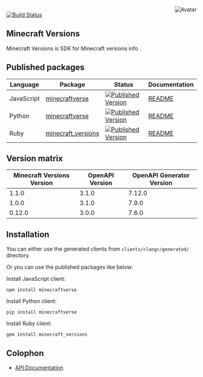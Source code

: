 <img align="right" src="https://raw.github.com/oapicf/minecraft-versions/main/avatar.jpg" alt="Avatar"/>

[![Build Status](https://github.com/oapicf/minecraft-versions/actions/workflows/ci-workflow.yaml/badge.svg)](https://github.com/oapicf/minecraft-versions/actions/workflows/ci-workflow.yaml)
<br/>

Minecraft Versions
------------------

Minecraft Versions is SDK for Minecraft versions info .

Published packages
------------------

| Language | Package | Status | Documentation |
|----------|---------|--------|---------------|
| JavaScript | [minecraftverse]((http://www.npmjs.com/package/minecraftverse)) | [![Published Version](https://img.shields.io/npm/v/minecraftverse.svg)](http://www.npmjs.com/package/minecraftverse) | [README](https://github.com/oapicf/minecraft-versions/blob/main/clients/javascript/generated/README.md) |
| Python | [minecraftverse]((https://pypi.python.org/pypi/minecraftverse)) | [![Published Version](https://img.shields.io/pypi/v/minecraftverse.svg)](https://pypi.python.org/pypi/minecraftverse) | [README](https://github.com/oapicf/minecraft-versions/blob/main/clients/python/generated/README.md) |
| Ruby | [minecraft_versions]((https://rubygems.org/gems/minecraft_versions)) | [![Published Version](https://img.shields.io/gem/v/minecraft_versions.svg)](https://rubygems.org/gems/minecraft_versions) | [README](https://github.com/oapicf/minecraft-versions/blob/main/clients/ruby/generated/README.md) |

Version matrix
--------------

| Minecraft Versions Version | OpenAPI Version | OpenAPI Generator Version |
|----------------------------|-----------------|---------------------------|
| 1.1.0 | 3.1.0 | 7.12.0 |
| 1.0.0 | 3.1.0 | 7.9.0 |
| 0.12.0 | 3.0.0 | 7.6.0 |

Installation
------------

You can either use the generated clients from `clients/<lang>/generated/` directory.

Or you can use the published packages like below:

Install JavaScript client:

    npm install minecraftverse

Install Python client:

    pip install minecraftverse

Install Ruby client:

    gem install minecraft_versions

Colophon
--------

* [API Documentation](https://oapicf.github.io/minecraft-versions/api/latest/)
